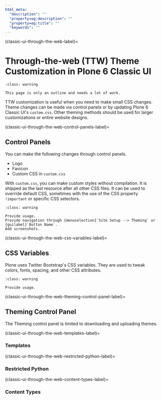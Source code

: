 ```yaml
---
html_meta:
  "description": ""
  "property=og:description": ""
  "property=og:title": ""
  "keywords": ""
---
```


(classic-ui-through-the-web-label)=

# Through-the-web (TTW) Theme Customization in Plone 6 Classic UI

```{admonition} TODO
:class: warning

This page is only an outline and needs a lot of work.
```

TTW customization is useful when you need to make small CSS changes.
Theme changes can be made via control panels or by updating Plone 6 Classic UI's `custom.css`.
Other theming methods should be used for larger customizations or entire website designs.


(classic-ui-through-the-web-control-panels-label)=

## Control Panels

You can make the following changes through control panels.

* Logo
* Favicon
* Custom CSS in `custom.css`

With `custom.css`, you can make custom styles without compilation.
It is shipped as the last resource after all other CSS files.
It can be used to override default CSS, sometimes with the use of the CSS property `!important` or specific CSS selectors.


```{admonition} TODO
:class: warning

Provide usage.
Provide navigation through {menuselection}`Site Setup --> Theming` or {guilabel}`Button Name`.
Add screenshots.
```


(classic-ui-through-the-web-css-variables-label)=

## CSS Variables

Plone uses Twitter Bootstrap's CSS variables.
They are used to tweak colors, fonts, spacing, and other CSS attributes.

```{admonition} TODO
:class: warning

Provide usage.
```



(classic-ui-through-the-web-theming-control-panel-label)=

## Theming Control Panel

The Theming control panel is limited to downloading and uploading themes.


(classic-ui-through-the-web-templates-label)=

### Templates


(classic-ui-through-the-web-restricted-python-label)=

### Restricted Python


(classic-ui-through-the-web-content-types-label)=

### Content Types

